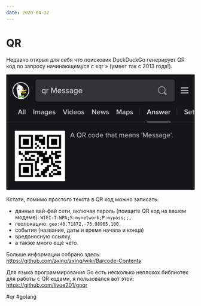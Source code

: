 ```yaml
---
date: 2020-04-22
---
```


# QR

Недавно открыл для себя что поисковик DuckDuckGo генерирует QR код по запросу начинающемуся с «qr » (умеет так c 2013 года!).

![DuckDuckGo QR demo](qr.jpeg "DuckDuckGo QR demo")

Кстати, помимо простого текста в QR код можно записать:

- данные вай-фай сети, включая пароль (поищите QR код на вашем модеме): `WIFI:T:WPA;S:mynetwork;P:mypass;;,`
- геолокацию: `geo:40.71872,-73.98905,100,`
- события (название, даты и время начала и конца)
- вредоносную ссылку,
- а также много еще чего.

Больше информации собрано здесь: https://github.com/zxing/zxing/wiki/Barcode-Contents

Для языка программирования Go есть несколько неплохох библиотек для работы с QR кодами, я пользовался вот этой: https://github.com/liyue201/goqr

#qr #golang
